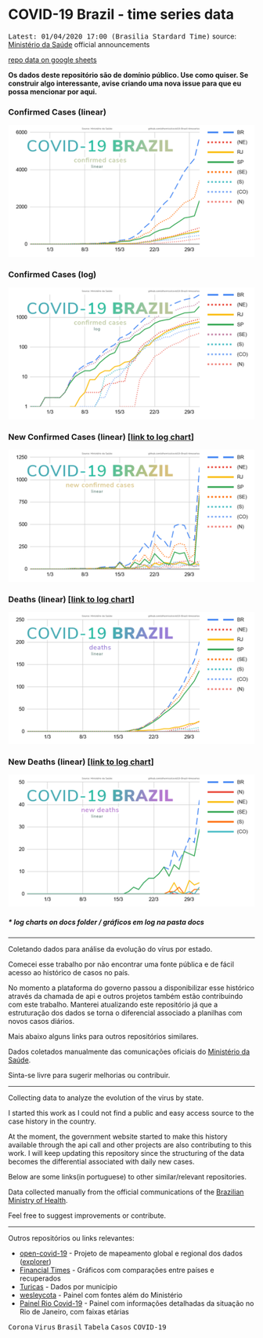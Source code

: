 # COVID-19 Brazil - time series data

<kbd>Latest: 01/04/2020 17:00 (Brasilia Stardard Time)</kbd> source: [Ministério da Saúde](https://covid.saude.gov.br/) official announcements

[repo data on google sheets](https://docs.google.com/spreadsheets/d/1L1CnyeKA8ZJprzFCa3ZiRIzcP44mahmcG4M_hnlbMFQ/edit?usp=sharing)

**Os dados deste repositório são de domínio público. Use como quiser. Se construir algo interessante, avise criando uma nova issue para que eu possa mencionar por aqui.**

### Confirmed Cases (linear)
![Confirmed Linear Chart](/docs/confirmed-linear.png)

### Confirmed Cases (log) 
![Confirmed Linear Chart](/docs/confirmed-log.png)

### New Confirmed Cases (linear) [[link to log chart](/docs/confirmed-new-log.png)]
![New Linear Chart](/docs/confirmed-new-linear.png)

### Deaths (linear) [[link to log chart](/docs/deaths-log.png)]
![New Linear Chart](/docs/deaths-linear.png)

### New Deaths (linear) [[link to log chart](/docs/deaths-new-log.png)]
![New Linear Chart](/docs/deaths-new-linear.png)

##### * log charts on docs folder / gráficos em log na pasta docs 


----

Coletando dados para análise da evolução do vírus por estado.

Comecei esse trabalho por não encontrar uma fonte pública e de fácil acesso ao histórico de casos no país. 

No momento a plataforma do governo passou a disponibilizar esse histórico através da chamada de api e outros projetos também estão contribuindo com este trabalho. Manterei atualizando este repositório já que a estruturação dos dados se torna o diferencial associado a planilhas com novos casos diários.

Mais abaixo alguns links para outros repositórios similares.

Dados coletados manualmente das comunicações oficiais do [Ministério da Saúde](https://covid.saude.gov.br/).

Sinta-se livre para sugerir melhorias ou contribuir.

----

Collecting data to analyze the evolution of the virus by state.

I started this work as I could not find a public and easy access source to the case history in the country.

At the moment, the government website started to make this history available through the api call and other projects are also contributing to this work. I will keep updating this repository since the structuring of the data becomes the differential associated with daily new cases.

Below are some links(in portuguese) to other similar/relevant repositories.

Data collected manually from the official communications of the [Brazilian Ministry of Health](https://covid.saude.gov.br/).

Feel free to suggest improvements or contribute.


----


Outros repositórios ou links relevantes:
- [open-covid-19](https://github.com/open-covid-19/data) - Projeto de mapeamento global e regional dos dados ([explorer](https://open-covid-19.github.io/explorer/))
- [Financial Times](https://www.ft.com/coronavirus-latest) - Gráficos com comparações entre países e recuperados
- [Turicas](https://github.com/turicas/covid19-br) - Dados por município
- [wesleycota](https://labs.wesleycota.com/sarscov2/br/#) - Painel com fontes além do Ministério
- [Painel Rio Covid-19](https://experience.arcgis.com/experience/38efc69787a346959c931568bd9e2cc4/) - Painel com informações detalhadas da situação no Rio de Janeiro, com faixas etárias



<kbd>Corona</kbd> <kbd>Virus</kbd> <kbd>Brasil</kbd> <kbd>Tabela</kbd> <kbd>Casos</kbd> <kbd>COVID-19</kbd>